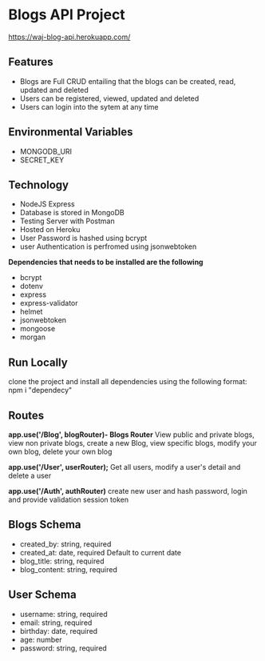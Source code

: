 # Blogs API Project

https://waj-blog-api.herokuapp.com/

## Features
* Blogs are Full CRUD entailing that the blogs can be created, read, updated and deleted
* Users can be registered, viewed, updated and deleted
* Users can login into the sytem at any time

## Environmental Variables
* MONGODB_URI
* SECRET_KEY

## Technology
* NodeJS Express
* Database is stored in MongoDB
* Testing Server with Postman
* Hosted on Heroku
* User Password is hashed using bcrypt
* user Authentication is perfromed using jsonwebtoken

**Dependencies that needs to be installed are the following**
* bcrypt
* dotenv
* express
* express-validator
* helmet
* jsonwebtoken
* mongoose
* morgan

## Run Locally
clone the project and install all dependencies using the following format: npm i "dependecy"

## Routes
**app.use('/Blog', blogRouter)- Blogs Router**
View public and private blogs, view non private blogs, create a new Blog, view specific blogs, modify your own blog, delete your own blog

**app.use('/User', userRouter);**
Get all users, modify a user's detail and delete a user

**app.use('/Auth', authRouter)**
create new user and hash password, login and provide validation session token

## Blogs Schema
* created_by: string, required
* created_at: date, required Default to current date
* blog_title: string, required
* blog_content: string, required

## User Schema
* username: string, required
* email: string, required
* birthday: date, required
* age: number
* password: string, required


